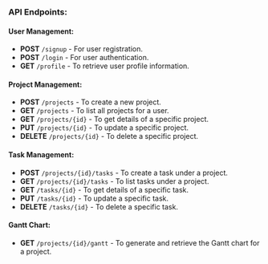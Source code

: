 ### API Endpoints:

#### **User Management:**

- **POST** `/signup` - For user registration.
- **POST** `/login` - For user authentication.
- **GET** `/profile` - To retrieve user profile information.

#### **Project Management:**

- **POST** `/projects` - To create a new project.
- **GET** `/projects` - To list all projects for a user.
- **GET** `/projects/{id}` - To get details of a specific project.
- **PUT** `/projects/{id}` - To update a specific project.
- **DELETE** `/projects/{id}` - To delete a specific project.

#### **Task Management:**

- **POST** `/projects/{id}/tasks` - To create a task under a project.
- **GET** `/projects/{id}/tasks` - To list tasks under a project.
- **GET** `/tasks/{id}` - To get details of a specific task.
- **PUT** `/tasks/{id}` - To update a specific task.
- **DELETE** `/tasks/{id}` - To delete a specific task.

#### **Gantt Chart:**

- **GET** `/projects/{id}/gantt` - To generate and retrieve the Gantt chart for a project.

